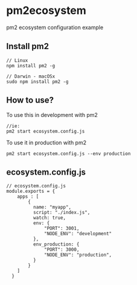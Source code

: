 # pm2ecosystem
pm2 ecosystem configuration example

## Install pm2 
```
// Linux
npm install pm2 -g

// Darwin - macOSx
sudo npm install pm2 -g 
```

## How to use?
To use this in development with pm2
```
//ie:
pm2 start ecosystem.config.js
```
To use it in production with pm2
```
pm2 start ecosystem.config.js --env production
```
## ecosystem.config.js
```
// ecosystem.config.js
module.exports = {
    apps : [
        {
          name: "myapp",
          script: "./index.js",
          watch: true,
          env: {
              "PORT": 3001,
              "NODE_ENV": "development"
          },
          env_production: {
              "PORT": 3000,
              "NODE_ENV": "production",
          }
        }
    ]
  }
  ``` 
